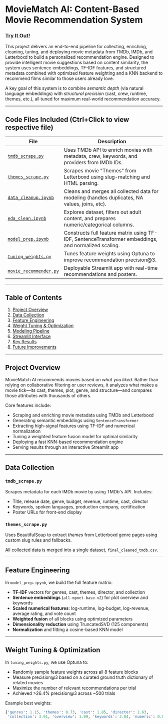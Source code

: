 # **MovieMatch AI: Content-Based Movie Recommendation System** 
### [Try It Out!](https://movie-match-ai.streamlit.app/)

This project delivers an end-to-end pipeline for collecting, enriching, cleaning, tuning, and deploying movie metadata from TMDb, IMDb, and Letterboxd to build a personalized recommendation engine. Designed to provide intelligent movie suggestions based on content similarity, the system uses sentence embeddings, TF-IDF features, and structured metadata combined with optimized feature weighting and a KNN backend to recommend films similar to those users already love.

A key goal of this system is to combine *semantic depth* (via natural language embeddings) with *structural precision* (cast, crew, runtime, themes, etc.), all tuned for maximum real-world recommendation accuracy.

---

## Code Files Included (Ctrl+Click to view respective file)

| File                              | Description                                                                                          |
| --------------------------------- | ---------------------------------------------------------------------------------------------------- |
| [`tmdb_scrape.py`](scraping/tmdb_scrape.py)           | Uses TMDb API to enrich movies with metadata, crew, keywords, and providers from IMDb IDs.         |
| [`themes_scrape.py`](scraping/themes_scrape.py)       | Scrapes movie "Themes" from Letterboxd using slug-matching and HTML parsing.                        |
| [`data_cleanup.ipynb`](notebooks/data_cleanup.ipynb)  | Cleans and merges all collected data for modeling (handles duplicates, NA values, joins, etc).      |
| [`eda_clean.ipynb`](notebooks/eda_clean.ipynb)        | Explores dataset, filters out adult content, and prepares numeric/categorical columns.              |
| [`model_prep.ipynb`](notebooks/model_prep.ipynb)      | Constructs full feature matrix using TF-IDF, SentenceTransformer embeddings, and normalized scaling. |
| [`tuning_weights.py`](modeling/tuning_weights.py)     | Tunes feature weights using Optuna to improve recommendation precision@3.                           |
| [`movie_recommender.py`](streamlit/movie_recommender.py) | Deployable Streamlit app with real-time recommendations and posters.                                |

---

## Table of Contents

1. [Project Overview](#project-overview)  
2. [Data Collection](#data-collection)  
3. [Feature Engineering](#feature-engineering)  
4. [Weight Tuning & Optimization](#weight-tuning--optimization)  
5. [Modeling Pipeline](#modeling-pipeline)  
6. [Streamlit Interface](#streamlit-interface)  
7. [Key Results](#key-results)  
8. [Future Improvements](#future-improvements)

---

## Project Overview

MovieMatch AI recommends movies based on *what you liked*. Rather than relying on collaborative filtering or user reviews, it analyzes what makes a movie tick—its cast, themes, plot, genre, and structure—and compares those attributes with thousands of others.

Core features include:

- Scraping and enriching movie metadata using TMDb and Letterboxd
- Generating semantic embeddings using `SentenceTransformer`
- Extracting high-signal features using TF-IDF and numerical normalization
- Tuning a weighted feature fusion model for optimal similarity
- Deploying a fast KNN-based recommendation engine
- Serving results through an interactive Streamlit app

---

## Data Collection

### `tmdb_scrape.py`  
Scrapes metadata for each IMDb movie by using TMDb's API. Includes:
- Title, release date, genre, budget, revenue, runtime, cast, director
- Keywords, spoken languages, production company, certification
- Poster URLs for front-end display

### `themes_scrape.py`  
Uses BeautifulSoup to extract *themes* from Letterboxd genre pages using custom slug rules and fallbacks.

All collected data is merged into a single dataset, `final_cleaned_tmdb.csv`.

---

## Feature Engineering

In `model_prep.ipynb`, we build the full feature matrix:
- **TF-IDF** vectors for genres, cast, themes, director, and collection
- **Sentence embeddings** (`all-mpnet-base-v2`) for plot overview and keywords
- **Scaled numerical features**: log-runtime, log-budget, log-revenue, average rating, and vote count
- **Weighted fusion** of all blocks using optimized parameters
- **Dimensionality reduction** using TruncatedSVD (125 components)
- **Normalization** and fitting a cosine-based KNN model

---

## Weight Tuning & Optimization

In `tuning_weights.py`, we use Optuna to:
- Randomly sample feature weights across all 8 feature blocks
- Measure precision@3 based on a curated ground truth dictionary of related movies
- Maximize the number of relevant recommendations per trial
- Achieved >26.4% precision@3 across ~500 trials

Example best weights:
```python
{'genres': 1.15, 'themes': 0.73, 'cast': 1.85, 'director': 2.63, 
 'collection': 3.91, 'overview': 1.99, 'keywords': 3.84, 'numeric': 0.83}
